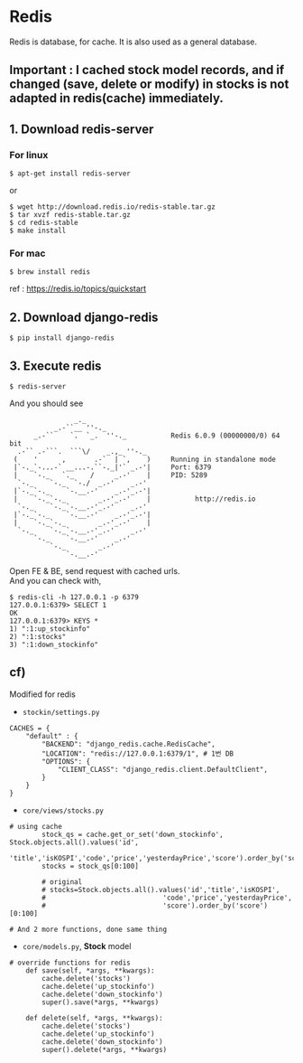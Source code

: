 # Redis 
Redis is database, for cache. It is also used as a general database.<br/>
## **Important** : I cached stock model records, and if changed (save, delete or modify) in stocks is not adapted in redis(cache) immediately.


## 1. Download redis-server

### For linux
```
$ apt-get install redis-server
```
or
```
$ wget http://download.redis.io/redis-stable.tar.gz
$ tar xvzf redis-stable.tar.gz
$ cd redis-stable
$ make install
```
### For mac
```
$ brew install redis
```
ref : https://redis.io/topics/quickstart

## 2. Download django-redis
```
$ pip install django-redis 
```

## 3. Execute redis
```
$ redis-server
```
And you should see
```
                _._
           _.-``__ ''-._
      _.-``    `.  `_.  ''-._           Redis 6.0.9 (00000000/0) 64 bit
  .-`` .-```.  ```\/    _.,_ ''-._
 (    '      ,       .-`  | `,    )     Running in standalone mode
 |`-._`-...-` __...-.``-._|'` _.-'|     Port: 6379
 |    `-._   `._    /     _.-'    |     PID: 5289
  `-._    `-._  `-./  _.-'    _.-'
 |`-._`-._    `-.__.-'    _.-'_.-'|
 |    `-._`-._        _.-'_.-'    |           http://redis.io
  `-._    `-._`-.__.-'_.-'    _.-'
 |`-._`-._    `-.__.-'    _.-'_.-'|
 |    `-._`-._        _.-'_.-'    |
  `-._    `-._`-.__.-'_.-'    _.-'
      `-._    `-.__.-'    _.-'
          `-._        _.-'
              `-.__.-'

```

Open FE & BE, send request with cached urls.<br/>
And you can check with,
```
$ redis-cli -h 127.0.0.1 -p 6379
127.0.0.1:6379> SELECT 1
OK
127.0.0.1:6379> KEYS *
1) ":1:up_stockinfo"
2) ":1:stocks"
3) ":1:down_stockinfo"
```

## cf)

Modified for redis

- `stockin/settings.py`
```
CACHES = {
    "default" : {
        "BACKEND": "django_redis.cache.RedisCache",
        "LOCATION": "redis://127.0.0.1:6379/1", # 1번 DB
        "OPTIONS": {
            "CLIENT_CLASS": "django_redis.client.DefaultClient",
        }
    }
}
```

- `core/views/stocks.py`
```
# using cache
        stock_qs = cache.get_or_set('down_stockinfo', Stock.objects.all().values('id',
        'title','isKOSPI','code','price','yesterdayPrice','score').order_by('score'))
        stocks = stock_qs[0:100]

        # original
        # stocks=Stock.objects.all().values('id','title','isKOSPI',
        #                             'code','price','yesterdayPrice',
        #                             'score').order_by('score')[0:100]
        
# And 2 more functions, done same thing
```

- `core/models.py`, **Stock** model
```
# override functions for redis
    def save(self, *args, **kwargs):
        cache.delete('stocks')
        cache.delete('up_stockinfo')
        cache.delete('down_stockinfo')
        super().save(*args, **kwargs)

    def delete(self, *args, **kwargs):
        cache.delete('stocks')
        cache.delete('up_stockinfo')
        cache.delete('down_stockinfo')
        super().delete(*args, **kwargs)
```
